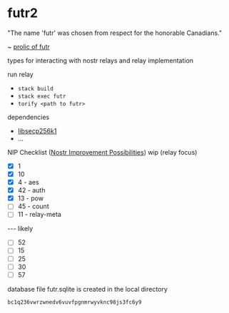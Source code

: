 # futr2

"The name 'futr' was chosen from respect for the honorable Canadians."  
  
~ [prolic of futr](https://github.com/prolic/futr)

types for interacting with nostr relays and relay implementation 

run relay     

- `stack build` 
- `stack exec futr` 
- `torify <path to futr>`

dependencies 

- [libsecp256k1](https://github.com/bitcoin-core/secp256k1#building-with-autotools)
- ...

NIP Checklist ([Nostr Improvement Possibilities](https://github.com/nostr-protocol/nips))
wip (relay focus)
- [x] 1 
- [x] 10 
- [x] 4 - aes 
- [x] 42 - auth
- [x] 13 - pow
- [ ] 45 - count
- [ ] 11 - relay-meta

--- likely 
            
- [ ] 52 
- [ ] 15
- [ ] 25  
- [ ] 30
- [ ] 57 

database file futr.sqlite is created in the local directory   

`bc1q236vwrzwnedv6vuvfpgnmrwyvknc98js3fc6y9`


